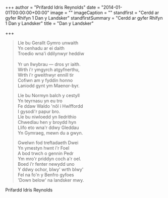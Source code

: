 +++
author = "Prifardd Idris Reynolds"
date = "2014-01-01T00:00:00+00:00"
image = ""
imageCaption = ""
standfirst = "Cerdd ar gyfer Rhifyn 1 Dan y Landsker"
standfirstSummary = "Cerdd ar gyfer Rhifyn 1 Dan y Landsker"
title = "Dan y Landsker"

+++
> Lle bu Gerallt Gymro unwaith<br />
> Yn cenhadu ar ei daith  <br />
> Troedio wna'i ddilynwyr heddiw<br />  
> Yr un llwybrau — dros yr iaith.  <br />
> Wrth i'r ymgyrch atgyfnerthu,  <br />
> Wrth i'r gweithwyr ennill tir<br />
> Cofiwn am y fyddin honno<br />
> Laniodd gynt ym Maenor-byr.<br />
>
> Lle bu Normyn balch y cestyll<br />
> Yn teyrnasu yn eu tro<br />
> Fe ddaw Waldo 'nôl i Hwlffordd<br />
> I gysodi'r papur bro.<br />
> Lle bu niwloedd yn lledrithio<br />
> Chwedlau hen y broydd hyn<br />
> Llifo eto wna'r ddwy Gleddau<br />
> Yn Gymraeg, mewn du a gwyn.<br />
>
> Gwelwn fod treftadaeth Dwei<br />
> Yn ymestyn hwnt i'r Foel<br />
> A bod trwch o gennin Pedr<br />
> Ym mro'r priddyn coch a'r oel.<br />
> Boed i'r fenter newydd uno<br />
> Y ddwy ochor, blwy' wrth blwy'<br />
> Fel na fo'n y Benfro gyfoes<br />
> 'Down below' na landsker mwy.<br />

Prifardd Idris Reynolds